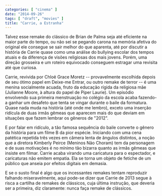```yaml
---
categories: [ "cinema" ]
date: "2014-09-26"
tags: [ "draft", "movies" ]
title: "Carrie, a Estranha"
---
```

Talvez esse remake do clássico de Brian de Palma seja até eficiente na maior parte do tempo, ou não sei se pegando carona na memória afetiva do original ele consegue se sair melhor do que aparenta, até por discutir a história de Carrie quase como uma análise do bullying escolar dos tempos atuais e da diferença de visões religiosas dos mais jovens. Porém, uma direção grosseira e um roteiro equivocado conseguem estragar uma revisita até que curiosa.

Carrie, revivida por Chloë Grace Moretz -- provavelmente escolhida depois de seu ótimo papel em Deixe-me Entrar, ou outro remake de terror -- é uma menina socialmente acuada, fruto da educação rígida da religiosa mãe (Julianne Moore, à altura do papel de Piper Laurie). Um episódio envolvendo sua primeira menstruação no colégio da escola acaba fazendo-a ganhar um desafeto que tenta se vingar durante o baile da formatura. Quase nada muda na história (até onde me lembro), exceto uma inserção ridícula de duas irmãs gêmeas que aparecem mais do que deviam em situações que fazem lembrar os gêneros de "2012".

E por falar em ridículo, a tão famosa sequência do baile converte o gênero da história para um filme B da pior espécie. Iniciando com uma cena patética repetida três vezes em câmera lenta de ângulos distintos, a noção que a diretora Kimberly Peirce (Meninos Não Choram) tem da personagem e de suas motivações é no mínimo tão bizarra quanto as irmãs gêmeas que insiste em filmar. Carrie acaba virando uma caricatura para o espectador, e caricaturas não emitem empatia. Ela se torna um objeto de fetiche de um público que anseia por efeitos digitais em demasia.

E se o susto final é algo que os incessantes remakes tentam reproduzir falhando miseravelmente, aqui pode-se dizer que Carrie de 2013 segue à risca a cartilha de remakes de clássicos, cuja última instrução, que deveria ser a primeira, diz claramente: nunca faça remake de clássicos.
